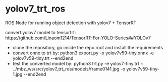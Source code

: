 # yolov7_trt_ros
ROS Node for running object detection with yolov7 + TensorRT

convert yolov7 model to tensortrt: https://github.com/Linaom1214/TensorRT-For-YOLO-Series##YOLOv7
- clone the repository, go inside the repo root and install the requirements
- convert onnx to trt by: python3 export.py -o yolov7v59-tiny.onnx -e yolov7v59-tiny.trt --end2end
- test the converted model by: python3 trt.py -e yolov7-tiny.trt  -i ../mbz_ws/src/yolov7_trt_ros/models/frame0141.jpg -o yolov7v59-tiny-1.jpg --end2end
